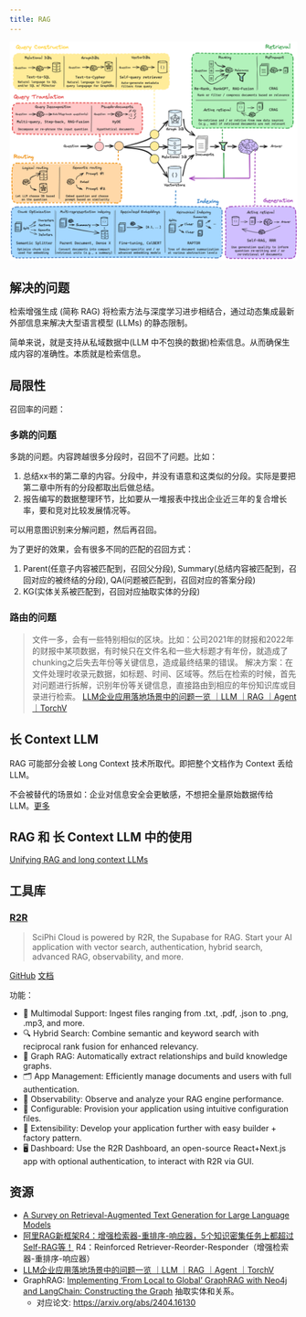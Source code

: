 ```yaml
---
title: RAG
---
```


![[RAG From Scratch](https://github.com/langchain-ai/rag-from-scratch)](resource/rag-workflow.png)

## 解决的问题
检索增强生成 (简称 RAG) 将检索方法与深度学习进步相结合，通过动态集成最新外部信息来解决大型语言模型 (LLMs) 的静态限制。

简单来说，就是支持从私域数据中(LLM 中不包换的数据)检索信息。从而确保生成内容的准确性。本质就是检索信息。

## 局限性

召回率的问题：

### 多跳的问题
多跳的问题。内容跨越很多分段时，召回不了问题。比如：
  1. 总结xx书的第二章的内容。分段中，并没有语意和这类似的分段。实际是要把第二章中所有的分段都取出后做总结。
  2. 报告编写的数据整理环节，比如要从一堆报表中找出企业近三年的复合增长率，要和竞对比较发展情况等。

可以用意图识别来分解问题，然后再召回。

为了更好的效果，会有很多不同的匹配的召回方式：
1. Parent(任意子内容被匹配到，召回父分段), Summary(总结内容被匹配到，召回对应的被终结的分段), QA(问题被匹配到，召回对应的答案分段)
2. KG(实体关系被匹配到，召回对应抽取实体的分段)

### 路由的问题
> 文件一多，会有一些特别相似的区块。比如：公司2021年的财报和2022年的财报中某项数据，有时候只在文件名和一些大标题才有年份，就造成了chunking之后失去年份等关键信息，造成最终结果的错误。
> 解决方案：在文件处理时收录元数据，如标题、时间、区域等。然后在检索的时候，首先对问题进行拆解，识别年份等关键信息，直接路由到相应的年份知识库或目录进行检索。
> [LLM企业应用落地场景中的问题一览 ｜LLM ｜RAG ｜Agent ｜TorchV](https://mp.weixin.qq.com/s/NvRyRXxhBKT-LSyYZ1llqg)

## 长 Context LLM
RAG 可能部分会被 Long Context 技术所取代。即把整个文档作为 Context 丢给 LLM。

不会被替代的场景如：企业对信息安全会更敏感，不想把全量原始数据传给 LLM。[更多](./resource/technological-ripple-effect-rag-and-long-context-cognitive-conflict.md)

## RAG 和 长 Context LLM 中的使用
[Unifying RAG and long context LLMs](./resource/unifying-rag-and-long-context-LLMs.md)

## 工具库
### [R2R](https://www.sciphi.ai/)
> SciPhi Cloud is powered by R2R, the Supabase for RAG.
Start your AI application with vector search, authentication,
hybrid search, advanced RAG, observability, and more.

[GitHub](https://github.com/SciPhi-AI/R2R) [文档](https://r2r-docs.sciphi.ai/walkthrough)

功能：
* 📁 Multimodal Support: Ingest files ranging from .txt, .pdf, .json to .png, .mp3, and more.
* 🔍 Hybrid Search: Combine semantic and keyword search with reciprocal rank fusion for enhanced relevancy.
* 🔗 Graph RAG: Automatically extract relationships and build knowledge graphs.
* 🗂️ App Management: Efficiently manage documents and users with full authentication.
* 🔭 Observability: Observe and analyze your RAG engine performance.
* 🧩 Configurable: Provision your application using intuitive configuration files.
* 🔌 Extensibility: Develop your application further with easy builder + factory pattern.
* 🖥️ Dashboard: Use the R2R Dashboard, an open-source React+Next.js app with optional authentication, to interact with R2R via GUI.

## 资源
* [A Survey on Retrieval-Augmented Text Generation for Large Language
Models](./resource/a-survey-on-rag-for-llm.md)
* [阿里RAG新框架R4：增强检索器-重排序-响应器，5个知识密集任务上都超过Self-RAG等！](https://mp.weixin.qq.com/s/Lsom93jtIr4Pv7DjpQuiDQ) R4：Reinforced Retriever-Reorder-Responder（增强检索器-重排序-响应器）
* [LLM企业应用落地场景中的问题一览 ｜LLM ｜RAG ｜Agent ｜TorchV](https://mp.weixin.qq.com/s/NvRyRXxhBKT-LSyYZ1llqg)
* GraphRAG: [Implementing ‘From Local to Global’ GraphRAG with Neo4j and LangChain: Constructing the Graph](https://neo4j.com/developer-blog/global-graphrag-neo4j-langchain/) 抽取实体和关系。
  * 对应论文: https://arxiv.org/abs/2404.16130
